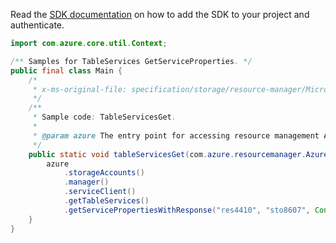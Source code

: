 Read the [SDK documentation](https://github.com/Azure/azure-sdk-for-java/blob/azure-resourcemanager_2.13.0/sdk/resourcemanager/azure-resourcemanager/README.md) on how to add the SDK to your project and authenticate.

```java
import com.azure.core.util.Context;

/** Samples for TableServices GetServiceProperties. */
public final class Main {
    /*
     * x-ms-original-file: specification/storage/resource-manager/Microsoft.Storage/stable/2021-08-01/examples/TableServicesGet.json
     */
    /**
     * Sample code: TableServicesGet.
     *
     * @param azure The entry point for accessing resource management APIs in Azure.
     */
    public static void tableServicesGet(com.azure.resourcemanager.AzureResourceManager azure) {
        azure
            .storageAccounts()
            .manager()
            .serviceClient()
            .getTableServices()
            .getServicePropertiesWithResponse("res4410", "sto8607", Context.NONE);
    }
}
```
